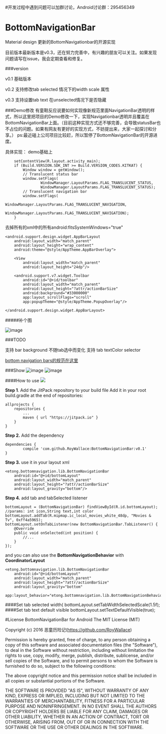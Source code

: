 #开发过程中遇到问题可以加群讨论，Android讨论群：295456349

# BottomNavigationBar
Material design 更新的BottomNavigationbar的开源实现

目前版本最新版本是v0.3，还在努力完善中，有兴趣的朋友可以关注。如果发现问题请写在issue，我会定期查看和修复。

###version

v0.1 基础版本

v0.2 支持修改tab selected 情况下的width scale 属性

v0.3 支持设置tab text 在unselected情况下是否隐藏

###Demo修改
有童鞋反应说要如何实现像新规范里面NavigationBar透明的样式，所以这里把项目的Demo修改一下，实现Navigationbar透明并且覆盖在BottomNavigationBar上面。（目前这种实现方式还不够完善，会导致statusBar也不占位的问题。如果有网友有更好的实现方式，不妨提出来，大家一起探讨和分享。）
ps:最近碰上公司项目比较赶，所以暂停了BottomNavigationBar的开源进度。

具体实现：
demo基础上

        setContentView(R.layout.activity_main);
        if (Build.VERSION.SDK_INT >= Build.VERSION_CODES.KITKAT) {
            Window window = getWindow();
            // Translucent status bar
            window.setFlags(
                    WindowManager.LayoutParams.FLAG_TRANSLUCENT_STATUS,
                    WindowManager.LayoutParams.FLAG_TRANSLUCENT_STATUS);
            // Translucent navigation bar
            window.setFlags(
                    WindowManager.LayoutParams.FLAG_TRANSLUCENT_NAVIGATION,
                    WindowManager.LayoutParams.FLAG_TRANSLUCENT_NAVIGATION);
        }
去掉所有的xml中的所有android:fitsSystemWindows="true"

    <android.support.design.widget.AppBarLayout
        android:layout_width="match_parent"
        android:layout_height="wrap_content"
        android:theme="@style/AppTheme.AppBarOverlay">

        <View
            android:layout_width="match_parent"
            android:layout_height="24dp"/>

        <android.support.v7.widget.Toolbar
            android:id="@+id/toolbar"
            android:layout_width="match_parent"
            android:layout_height="?attr/actionBarSize"
            android:background="#33000000"
            app:layout_scrollFlags="scroll"
            app:popupTheme="@style/AppTheme.PopupOverlay"/>

    </android.support.design.widget.AppBarLayout>

#####补个图

 ![image](https://github.com/RoyWallace/BottomNavigationBar/blob/master/gif/v0.3.1.gif?raw=true)


###TODO

 支持 bar background 不随tab选中而变化
 支持 tab textColor selector


[bottom navigation bars的规范在这里](https://www.google.com/design/spec/components/bottom-navigation.html)

###Show
![image](https://github.com/RoyWallace/BottomNavigationBar/blob/master/gif/v0.2.gif?raw=true)
![image](https://github.com/RoyWallace/BottomNavigationBar/blob/master/gif/v0.3.gif?raw=true)

####How to use
[![](https://jitpack.io/v/RoyWallace/BottomNavigationBar.svg)](https://jitpack.io/#RoyWallace/BottomNavigationBar)

**Step 1**. Add the JitPack repository to your build file
Add it in your root build.gradle at the end of repositories:

    allprojects {
        repositories {
            ...
            maven { url "https://jitpack.io" }
        }
    }
**Step 2.** Add the dependency

    dependencies {
            compile 'com.github.RoyWallace:BottomNavigationBar:v0.1'
    }

**Step 3.**  use it in your layout xml

    <etong.bottomnavigation.lib.BottomNavigationBar
        android:id="@+id/bottomLayout"
        android:layout_width="match_parent"
        android:layout_height="?attr/actionBarSize"
        android:layout_gravity="bottom"/>
**Step 4.** add tab and tabSelected listener

    bottomLayout = (BottomNavigationBar) findViewById(R.id.bottomLayout);
    //params: int icon,String text,int color
    bottomLayout.addTab(R.mipmap.ic_local_movies_white_48dp, "Movies & Tv", 0xff4a5965);
    bottomLayout.setOnTabListener(new BottomNavigationBar.TabListener() {
        @Override
        public void onSelected(int position) {
            //...
        }
    });
and you can also use the **BottomNavigationBehavior** with **CoordinatorLayout** 

    <etong.bottomnavigation.lib.BottomNavigationBar
        android:id="@+id/bottomLayout"
        android:layout_width="match_parent"
        android:layout_height="?attr/actionBarSize"
        android:layout_gravity="bottom"
        app:layout_behavior="etong.bottomnavigation.lib.BottomNavigationBehavior"/>

####Set tab selected width( bottomLayout.setTabWidthSelectedScale(1.5f);
####Set tab text default visible
    bottomLayout.setTextDefaultVisible(true);
    
 

#License
BottomNavigationBar for Android
The MIT License (MIT)

Copyright (c) 2016 恶童历险记(https://github.com/RoyWallace)

Permission is hereby granted, free of charge, to any person obtaining a copy
of this software and associated documentation files (the "Software"), to deal
in the Software without restriction, including without limitation the rights
to use, copy, modify, merge, publish, distribute, sublicense, and/or sell
copies of the Software, and to permit persons to whom the Software is
furnished to do so, subject to the following conditions:

The above copyright notice and this permission notice shall be included in all
copies or substantial portions of the Software.

THE SOFTWARE IS PROVIDED "AS IS", WITHOUT WARRANTY OF ANY KIND, EXPRESS OR
IMPLIED, INCLUDING BUT NOT LIMITED TO THE WARRANTIES OF MERCHANTABILITY,
FITNESS FOR A PARTICULAR PURPOSE AND NONINFRINGEMENT. IN NO EVENT SHALL THE
AUTHORS OR COPYRIGHT HOLDERS BE LIABLE FOR ANY CLAIM, DAMAGES OR OTHER
LIABILITY, WHETHER IN AN ACTION OF CONTRACT, TORT OR OTHERWISE, ARISING FROM,
OUT OF OR IN CONNECTION WITH THE SOFTWARE OR THE USE OR OTHER DEALINGS IN THE
SOFTWARE.


